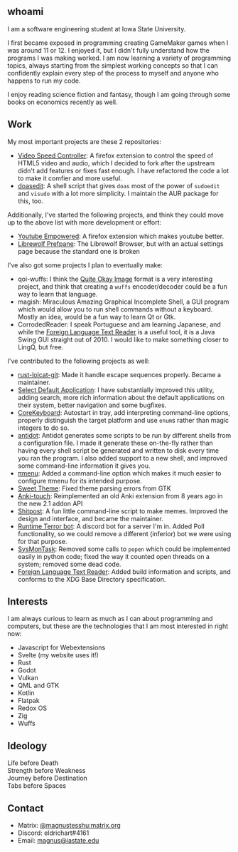 ## whoami

I am a software engineering student at Iowa State University.

I first became exposed in programming creating GameMaker games when I was around 11 or 12. I enjoyed it, but I didn't fully understand how the programs I was making worked. I am now learning a variety of programming topics, always starting from the simplest working concepts so that I can confidently explain every step of the process to myself and anyone who happens to run my code.

I enjoy reading science fiction and fantasy, though I am going through some books on economics recently as well.

## Work

My most important projects are these 2 repositories:

 - [Video Speed Controller](https://github.com/magnus-ISU/videospeed): A firefox extension to control the speed of HTML5 video and audio, which I decided to fork after the upstream didn't add features or fixes fast enough. I have refactored the code a lot to make it comfier and more useful.
 - [doasedit](https://gitlab.com/magnustesshu/doasedit): A shell script that gives `doas` most of the power of `sudoedit` and `visudo` with a lot more simplicity. I maintain the AUR package for this, too.

Additionally, I've started the following projects, and think they could move up to the above list with more development or effort:

 - [Youtube Empowered](https://github.com/magnus-ISU/youtube-empowered): A firefox extension which makes youtube better.
 - [Librewolf Prefpane](https://github.com/magnus-ISU/temp_librewolf_prefpane): The Librewolf Browser, but with an actual settings page because the standard one is broken

I've also got some projects I plan to eventually make:

 - qoi-wuffs: I think the [Quite Okay Image](https://github.com/phoboslab/qoi) format is a very interesting project, and think that creating a `wuffs` encoder/decoder could be a fun way to learn that language.
 - magish: Miraculous Amazing Graphical Incomplete Shell, a GUI program which would allow you to run shell commands without a keyboard. Mostly an idea, would be a fun way to learn Qt or Gtk.
 - CorrodedReader: I speak Portuguese and am learning Japanese, and while the [Foreign Language Text Reader](https://github.com/magnus-ISU/foreign-language-text-reader) is a useful tool, it is a Java Swing GUI straight out of 2010. I would like to make something closer to LingQ, but free.

I've contributed to the following projects as well:

 - [rust-lolcat-git](https://github.com/ur0/lolcat): Made it handle escape sequences properly. Became a maintainer.
 - [Select Default Application](https://github.com/magnus-ISU/selectdefaultapplication): I have substantially improved this utility, adding search, more rich information about the default applications on their system, better navigation and some bugfixes.
 - [CoreKeyboard](https://gitlab.com/cubocore/coreapps/corekeyboard): Autostart in tray, add interpreting command-line options, properly distinguish the target platform and use `enum`s rather than magic integers to do so.
 - [antidot](https://github.com/doron-cohen/antidot/pull/172): Antidot generates some scripts to be run by different shells from a configuration file. I made it generate these on-the-fly rather than having every shell script be generated and written to disk every time you ran the program. I also added support to a new shell, and improved some command-line information it gives you.
 - [πmenu](https://github.com/phillbush/pmenu): Added a command-line option which makes it much easier to configure πmenu for its intended purpose.
 - [Sweet Theme](https://github.com/EliverLara/Sweet): Fixed theme parsing errors from GTK
 - [Anki-touch](https://github.com/magnus-ISU/anki-touch): Reimplemented an old Anki extension from 8 years ago in the new 2.1 addon API
 - [Shitpost](https://github.com/magnus-ISU/shitpost): A fun little command-line script to make memes. Improved the design and interface, and became the maintainer.
 - [Runtime Terror bot](https://github.com/magnus-ISU/RT-bot): A discord bot for a server I'm in. Added Poll functionality, so we could remove a different (inferior) bot we were using for that purpose.
 - [SysMonTask](https://github.com/magnus-ISU/SysMonTask): Removed some calls to `popen` which could be implemented easily in python code; fixed the way it counted open threads on a system; removed some dead code.
 - [Foreign Language Text Reader](https://github.com/magnus-ISU/foreign-language-text-reader): Added build information and scripts, and conforms to the XDG Base Directory specification.

## Interests

I am always curious to learn as much as I can about programming and computers, but these are the technologies that I am most interested in right now:

 - Javascript for Webextensions
 - Svelte (my website uses it!)
 - Rust
 - Godot
 - Vulkan
 - QML and GTK
 - Kotlin
 - Flatpak
 - Redox OS
 - Zig
 - Wuffs

## Ideology

Life before Death  
Strength before Weakness  
Journey before Destination  
Tabs before Spaces

## Contact

 - Matrix: [@magnustesshu:matrix.org](https://matrix.to/#/@magnustesshu:matrix.org)
 - Discord: eldrichart#4161
 - Email: [magnus@iastate.edu](mailto:magnus@iastate.edu)

